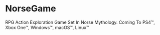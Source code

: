 # NorseGame
RPG Action Exploration Game Set In Norse Mythology. Coming To PS4™, Xbox One™, Windows™, macOS™, Linux™
